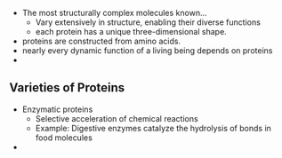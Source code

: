 - The most structurally complex molecules known...
	- Vary extensively in structure, enabling their diverse functions
	- each protein has a unique three-dimensional shape.
- proteins are constructed from amino acids.
- nearly every dynamic function of a living being depends on proteins
-
## Varieties of Proteins
- Enzymatic proteins
	- Selective acceleration of chemical reactions
	- Example: Digestive enzymes catalyze the hydrolysis of bonds in food molecules
-